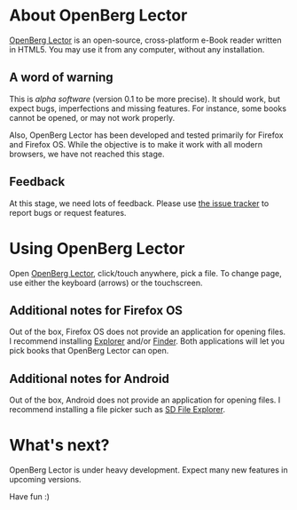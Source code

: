 # About OpenBerg Lector

[OpenBerg Lector](http://yoric.github.io/lector/) is an open-source, cross-platform e-Book reader written in HTML5. You may use it from any computer, without any installation.

## A word of warning

This is *alpha software* (version 0.1 to be more precise). It should work, but expect bugs, imperfections and missing features. For instance, some books cannot be opened, or may not work properly.

Also, OpenBerg Lector has been developed and tested primarily for Firefox and Firefox OS. While the objective is to make it work with all modern browsers, we have not reached this stage.

## Feedback

At this stage, we need lots of feedback. Please use [the issue tracker](https://github.com/Yoric/lector/issues) to report bugs or request features.

# Using OpenBerg Lector

Open [OpenBerg Lector](http://yoric.github.io/lector/), click/touch anywhere, pick a file. To change page, use either the keyboard (arrows) or the touchscreen.

## Additional notes for Firefox OS

Out of the box, Firefox OS does not provide an application for opening files. I recommend installing [Explorer](https://marketplace.firefox.com/app/explorer) and/or [Finder](https://marketplace.firefox.com/app/finder). Both applications will let you pick books that OpenBerg Lector can open.

## Additional notes for Android

Out of the box, Android does not provide an application for opening files. I recommend installing a file picker such as [SD File Explorer](https://play.google.com/store/apps/details?id=com.estrongs.android.pop).

# What's next?

OpenBerg Lector is under heavy development. Expect many new features in upcoming versions.

Have fun :)
